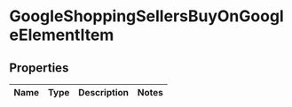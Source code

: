 # GoogleShoppingSellersBuyOnGoogleElementItem

## Properties

| Name | Type | Description | Notes |
|------------ | ------------- | ------------- | -------------|